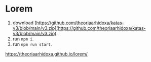# Lorem

1. download [https://github.com/theoriaarhidoxa/katas-v3/blob/main/v3.zip](https://github.com/theoriaarhidoxa/katas-v3/blob/main/v3.zip).
2. run `npm i`.
3. run `npm run start`.

https://theoriaarhidoxa.github.io/lorem/
